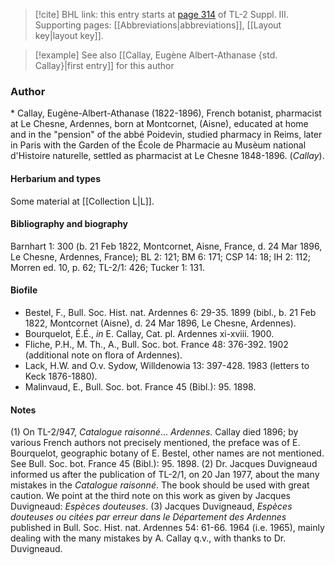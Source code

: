 > [!cite] BHL link: this entry starts at [page 314](https://www.biodiversitylibrary.org/item/103861#page/324/mode/1up) of TL-2 Suppl. III.
> Supporting pages: [[Abbreviations|abbreviations]], [[Layout key|layout key]].

> [!example] See also [[Callay, Eugène Albert-Athanase {std. Callay}|first entry]] for this author

### Author

\* Callay, Eugène-Albert-Athanase (1822-1896), French botanist, pharmacist at Le Chesne, Ardennes, born at Montcornet, (Aisne), educated at home and in the "pension" of the abbé Poidevin, studied pharmacy in Reims, later in Paris with the Garden of the École de Pharmacie au Musèum national d'Histoire naturelle, settled as pharmacist at Le Chesne 1848-1896. (*Callay*).

#### Herbarium and types

Some material at [[Collection L|L]].

#### Bibliography and biography

Barnhart 1: 300 (b. 21 Feb 1822, Montcornet, Aisne, France, d. 24 Mar 1896, Le Chesne, Ardennes, France); BL 2: 121; BM 6: 171; CSP 14: 18; IH 2: 112; Morren ed. 10, p. 62; TL-2/1: 426; Tucker 1: 131.

#### Biofile

- Bestel, F., Bull. Soc. Hist. nat. Ardennes 6: 29-35. 1899 (bibl., b. 21 Feb 1822, Montcornet (Aisne), d. 24 Mar 1896, Le Chesne, Ardennes).
- Bourquelot, É.É., *in* E. Callay, Cat. pl. Ardennes xi-xviii. 1900.
- Fliche, P.H., M. Th., A., Bull. Soc. bot. France 48: 376-392. 1902 (additional note on flora of Ardennes).
- Lack, H.W. and O.v. Sydow, Willdenowia 13: 397-428. 1983 (letters to Keck 1876-1880).
- Malinvaud, E., Bull. Soc. bot. France 45 (Bibl.): 95. 1898.

#### Notes

(1) On TL-2/947, *Catalogue raisonné*... *Ardennes*. Callay died 1896; by various French authors not precisely mentioned, the preface was of E. Bourquelot, geographic botany of E. Bestel, other names are not mentioned. See Bull. Soc. bot. France 45 (Bibl.): 95. 1898.
(2) Dr. Jacques Duvigneaud informed us after the publication of TL-2/1, on 20 Jan 1977, about the many mistakes in the *Catalogue raisonné*. The book should be used with great caution. We point at the third note on this work as given by Jacques Duvigneaud: *Espèces douteuses*.
(3) Jacques Duvigneaud, *Espèces douteuses ou citées par erreur dans le Département des Ardennes* published in Bull. Soc. Hist. nat. Ardennes 54: 61-66. 1964 (i.e. 1965), mainly dealing with the many mistakes by A. Callay q.v., with thanks to Dr. Duvigneaud.


